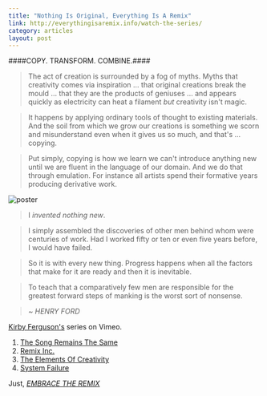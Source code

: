```yaml
---
title: "Nothing Is Original, Everything Is A Remix"
link: http://everythingisaremix.info/watch-the-series/
category: articles
layout: post
---
```


####COPY. TRANSFORM. COMBINE.####

> The act of creation is surrounded by a fog of myths. Myths that creativity
> comes via inspiration ... that original creations break the mould ... that
> they are the products of geniuses ... and appears quickly as electricity can
> heat a filament _but_ creativity isn't magic.

> It happens by applying ordinary tools of thought to existing materials. And
> the soil from which we grow our creations is something we scorn and
> misunderstand even when it gives us so much, and that's ... copying.

> Put simply, copying is how we learn we can't introduce anything new until we
> are fluent in the language of our domain. And we do that through emulation.
> For instance all artists spend their formative years producing derivative
> work.

![poster][poster]

> I _invented nothing new_.

> I simply assembled the discoveries of other men behind whom were centuries
> of work. Had I worked fifty or ten or even five years before, I would have
> failed.

> So it is with every new thing. Progress happens when all the factors that
> make for it are ready and then it is inevitable.

> To teach that a comparatively few men are responsible for the greatest
> forward steps of manking is the worst sort of nonsense.

> _~ HENRY FORD_

[Kirby Ferguson's][5] series on Vimeo.

1. [The Song Remains The Same][1]
2. [Remix Inc.][2]
3. [The Elements Of Creativity][3]
4. [System Failure][4]

Just, _[EMBRACE THE REMIX][6]_

[1]: http://vimeo.com/14912890
[2]: http://vimeo.com/19447662
[3]: http://vimeo.com/25380454
[4]: http://vimeo.com/36881035
[5]: http://vimeo.com/kirbyferguson/videos
[6]: http://www.youtube.com/watch?v=zd-dqUuvLk4
[poster]: http://static.kingori.co/content/article/2013/05/good-vs-bad-theft.jpeg

